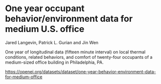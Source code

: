 # One year occupant behavior/environment data for medium U.S. office

Jared Langevin, Patrick L. Gurian and Jin Wen

One year of longitudinal data (fifteen minute interval) on local thermal conditions, related behaviors, and comfort of twenty-four occupants of a medium-sized office building in Philadelphia, PA.

https://openei.org/datasets/dataset/one-year-behavior-environment-data-for-medium-office